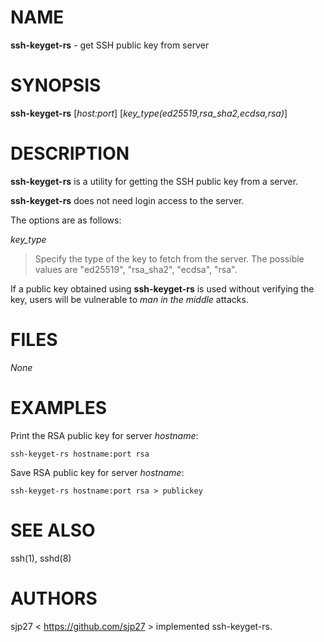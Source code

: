 # NAME
**ssh-keyget-rs** - get SSH public key from server

# SYNOPSIS
**ssh-keyget-rs**
[*host:port*]
[*key_type(ed25519,rsa_sha2,ecdsa,rsa)*]

# DESCRIPTION
**ssh-keyget-rs**
is a utility for getting the SSH public key from a server.

**ssh-keyget-rs**
does not need login access to the server.

The options are as follows:

*key_type*

> Specify the type of the key to fetch from the server.
> The possible values are
> "ed25519",
> "rsa_sha2",
> "ecdsa",
> "rsa". 


If a public key obtained using
**ssh-keyget-rs**
is used without verifying the key, users will be vulnerable to
*man in the middle*
attacks.

# FILES

*None*

# EXAMPLES

Print the RSA public key for server
*hostname*:

	ssh-keyget-rs hostname:port rsa

Save RSA public key for server
*hostname*:

	ssh-keyget-rs hostname:port rsa > publickey

# SEE ALSO

ssh(1),
sshd(8)

# AUTHORS

sjp27 &lt; https://github.com/sjp27 &gt;
implemented ssh-keyget-rs.
